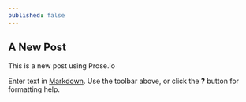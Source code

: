 ```yaml
---
published: false
---
```


## A New Post

This is a new post using Prose.io

Enter text in [Markdown](http://daringfireball.net/projects/markdown/). Use the toolbar above, or click the **?** button for formatting help.
